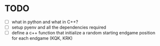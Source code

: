 # TODO

- [ ] what in python and what in C++?
- [ ] setup pyenv and all the dependencies required
- [ ] define a c++ function that initialize a random starting endgame position for each endgame (KQK, KRK)